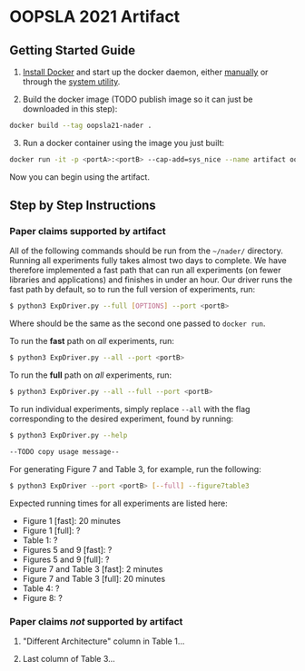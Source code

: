 # OOPSLA 2021 Artifact

## Getting Started Guide

1. [Install Docker](https://docs.docker.com/engine/install/) and start up the 
docker daemon, either 
[manually](https://docs.docker.com/config/daemon/#start-the-daemon-manually)
or through the 
[system utility](https://docs.docker.com/config/daemon/#start-the-daemon-using-operating-system-utilities).

2. Build the docker image (TODO publish image so it can just be downloaded in this step): 

```sh
docker build --tag oopsla21-nader .
```

3. Run a docker container using the image you just built: 

```sh
docker run -it -p <portA>:<portB> --cap-add=sys_nice --name artifact oopsla21-nader
```

Now you can begin using the artifact. 

## Step by Step Instructions

### Paper claims supported by artifact

All of the following commands should be run from the `~/nader/` directory. 
Running all experiments fully takes almost two days to complete. 
We have therefore implemented a fast path that can run all experiments 
(on fewer libraries and applications) and finishes in under an hour. 
Our driver runs the fast path by default, so to run the full version of experiments, 
run: 

```sh
$ python3 ExpDriver.py --full [OPTIONS] --port <portB>
```

Where <portB> should be the same as the second one passed to `docker run`.

To run the __fast__ path on _all_ experiments, run: 

```sh
$ python3 ExpDriver.py --all --port <portB>
```

To run the __full__ path on _all_ experiments, run: 

```sh
$ python3 ExpDriver.py --all --full --port <portB>
```

To run individual experiments, simply replace `--all` with the flag corresponding 
to the desired experiment, found by running: 

```sh
$ python3 ExpDriver.py --help

--TODO copy usage message--
```

For generating Figure 7 and Table 3, for example, run the following: 

```sh
$ python3 ExpDriver --port <portB> [--full] --figure7table3
```

Expected running times for all experiments are listed here:  

   * Figure 1 [fast]: 20 minutes
   * Figure 1 [full]: ?
   * Table 1: ?
   * Figures 5 and 9 [fast]: ?
   * Figures 5 and 9 [full]: ?
   * Figure 7 and Table 3 [fast]: 2 minutes
   * Figure 7 and Table 3 [full]: 20 minutes
   * Table 4: ?
   * Figure 8: ?

### Paper claims _not_ supported by artifact

1. "Different Architecture" column in Table 1...

1. Last column of Table 3...
